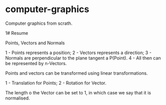 # computer-graphics

Computer graphics from scrath.

1# Resume

Points, Vectors and Normals

  1 - Points represents a position;
  2 - Vectors represents a direction;
  3 - Normals are perpendicular to the plane tangent a P(Point). 
  4 - All then can be represented by n-Vectors. 
  
 Points and vectors can be transformed using linear transformations.
 
  1 - Translation for Points;
  2 - Rotation for Vector.
  
 The length o the Vector can be set to 1, in which case we say that it is normalised.
 
   
  


